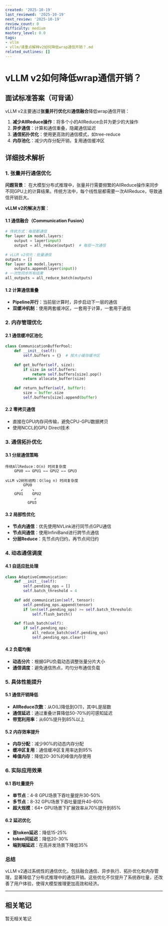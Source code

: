 ```yaml
---
created: '2025-10-19'
last_reviewed: '2025-10-19'
next_review: '2025-10-19'
review_count: 0
difficulty: medium
mastery_level: 0.0
tags:
- vllm
- vllm/请重点解释v2如何降低wrap通信开销？.md
related_outlines: []
---
```


# vLLM v2如何降低wrap通信开销？

## 面试标准答案（可背诵）

vLLM v2主要通过**张量并行优化**和**通信融合**降低wrap通信开销：
1. **减少AllReduce操作**：将多个小的AllReduce合并为更少的大操作
2. **异步通信**：计算和通信重叠，隐藏通信延迟
3. **通信拓扑优化**：使用更高效的通信模式，如tree-reduce
4. **内存池化**：减少内存分配开销，复用通信缓冲区

## 详细技术解析

### 1. 张量并行通信优化

**问题背景**：
在大模型分布式推理中，张量并行需要频繁的AllReduce操作来同步不同GPU上的计算结果。传统方法中，每个线性层都需要一次AllReduce，导致通信开销巨大。

**vLLM v2的解决方案**：

#### 1.1 通信融合（Communication Fusion）
```python
# 传统方式：每层都通信
for layer in model.layers:
    output = layer(input)
    output = all_reduce(output)  # 每层一次通信
    
# vLLM v2优化：批量通信
outputs = []
for layer in model.layers:
    outputs.append(layer(input))
# 一次性同步所有结果
all_outputs = all_reduce_batch(outputs)
```

#### 1.2 计算通信重叠
- **Pipeline并行**：当前层计算时，异步启动下一层的通信
- **双缓冲机制**：使用两套缓冲区，一套用于计算，一套用于通信

### 2. 内存管理优化

#### 2.1 通信缓冲区池化
```python
class CommunicationBufferPool:
    def __init__(self):
        self.buffers = {}  # 按大小缓存缓冲区
    
    def get_buffer(self, size):
        if size in self.buffers:
            return self.buffers[size].pop()
        return allocate_buffer(size)
    
    def return_buffer(self, buffer):
        size = buffer.size
        self.buffers[size].append(buffer)
```

#### 2.2 零拷贝通信
- 直接在GPU内存间传输，避免CPU-GPU数据拷贝
- 使用NCCL的GPU Direct技术

### 3. 通信拓扑优化

#### 3.1 分层通信策略
```
传统AllReduce：O(n) 时间复杂度
    GPU0 ←→ GPU1 ←→ GPU2 ←→ GPU3

vLLM v2树形结构：O(log n) 时间复杂度
        GPU0
       ↙    ↘
    GPU1    GPU2
             ↙
          GPU3
```

#### 3.2 局部性优化
- **节点内通信**：优先使用NVLink进行同节点GPU通信
- **节点间通信**：使用InfiniBand进行跨节点通信
- **分层Reduce**：先节点内归约，再节点间归约

### 4. 动态通信调度

#### 4.1 自适应批处理
```python
class AdaptiveCommunication:
    def __init__(self):
        self.pending_ops = []
        self.batch_threshold = 4
    
    def add_communication(self, tensor):
        self.pending_ops.append(tensor)
        if len(self.pending_ops) >= self.batch_threshold:
            self.flush_batch()
    
    def flush_batch(self):
        if self.pending_ops:
            all_reduce_batch(self.pending_ops)
            self.pending_ops.clear()
```

#### 4.2 负载均衡
- **动态分片**：根据GPU负载动态调整张量分片大小
- **通信调度**：避免通信热点，均匀分布通信负载

### 5. 具体性能提升

#### 5.1 通信开销降低
- **AllReduce次数**：从O(L)降低到O(1)，其中L是层数
- **通信延迟**：通过重叠计算降低50-70%的可感知延迟
- **带宽利用率**：从60%提升到85%以上

#### 5.2 内存效率提升
- **内存分配**：减少90%的动态内存分配
- **缓冲区复用**：通信缓冲区复用率达到95%
- **峰值内存**：降低20-30%的峰值内存使用

### 6. 实际应用效果

#### 6.1 吞吐量提升
- **单节点**：4-8 GPU场景下吞吐量提升30-50%
- **多节点**：8-32 GPU场景下吞吐量提升40-60%
- **超大规模**：64+ GPU场景下扩展效率从70%提升到85%

#### 6.2 延迟优化
- **首token延迟**：降低15-25%
- **token间延迟**：降低20-30%
- **端到端延迟**：在高并发场景下降低35%

### 总结

vLLM v2通过系统性的通信优化，包括融合通信、异步执行、拓扑优化和内存管理，显著降低了分布式推理中的通信开销。这些优化不仅提升了系统吞吐量，还改善了用户体验，使得大模型推理更加高效和经济。

---

## 相关笔记
<!-- 自动生成 -->

暂无相关笔记

